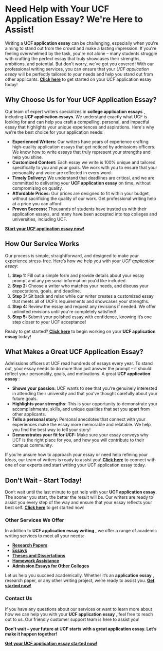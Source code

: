 # Need Help with Your UCF Application Essay? We're Here to Assist!

Writing a **UCF application essay** can be challenging, especially when you're aiming to stand out from the crowd and make a lasting impression. If you're feeling overwhelmed by the task, you're not alone – many students struggle with crafting the perfect essay that truly showcases their strengths, ambitions, and potential. But don't worry, we’ve got you covered! With our professional writing services, you can ensure that your _UCF application essay_ will be perfectly tailored to your needs and help you stand out from other applicants. [**Click here**](https://tinyurl.com/topessay?keyword=ucf+application+essay) to get started on your UCF application essay today!

## Why Choose Us for Your UCF Application Essay?

Our team of expert writers specializes in **college application essays** , including **UCF application essays**. We understand exactly what UCF is looking for and can help you craft a compelling, personal, and impactful essay that highlights your unique experiences and aspirations. Here's why we're the best choice for your application needs:

- **Experienced Writers:** Our writers have years of experience crafting high-quality application essays that get noticed by admissions officers. We know how to write essays that truly represent your strengths and help you shine.
- **Customized Content:** Each essay we write is 100% unique and tailored specifically to you and your goals. We work with you to ensure that your personality and voice are reflected in every word.
- **Timely Delivery:** We understand that deadlines are critical, and we are committed to delivering your **UCF application essay** on time, without compromising on quality.
- **Affordable Prices:** Our prices are designed to fit within your budget, without sacrificing the quality of our work. Get professional writing help at a price you can afford.
- **Proven Success:** Thousands of students have trusted us with their application essays, and many have been accepted into top colleges and universities, including UCF.

[**Start your UCF application essay now!**](https://tinyurl.com/topessay?keyword=ucf+application+essay)

## How Our Service Works

Our process is simple, straightforward, and designed to make your experience stress-free. Here’s how we help you with your _UCF application essay_:

1. **Step 1:** Fill out a simple form and provide details about your essay prompt and any personal information you'd like included.
2. **Step 2:** Choose a writer who matches your needs, and discuss your expectations, goals, and deadline.
3. **Step 3:** Sit back and relax while our writer creates a customized essay that meets all of UCF’s requirements and showcases your strengths.
4. **Step 4:** Review the essay and request any revisions if needed. We offer unlimited revisions until you're completely satisfied!
5. **Step 5:** Submit your polished essay with confidence, knowing it’s one step closer to your UCF acceptance!

Ready to get started? [**Click here**](https://tinyurl.com/topessay?keyword=ucf+application+essay) to begin working on your **UCF application essay** today!

## What Makes a Great UCF Application Essay?

Admissions officers at UCF read hundreds of essays every year. To stand out, your essay needs to do more than just answer the prompt – it should reflect your personality, goals, and motivations. A great **UCF application essay** :

- **Shows your passion:** UCF wants to see that you're genuinely interested in attending their university and that you’ve thought carefully about your future goals.
- **Highlights your strengths:** This is your opportunity to demonstrate your accomplishments, skills, and unique qualities that set you apart from other applicants.
- **Tells a personal story:** Personal anecdotes that connect with your experiences make the essay more memorable and relatable. We help you find the best way to tell your story!
- **Demonstrates your fit for UCF:** Make sure your essay conveys why UCF is the right place for you, and how you will contribute to their campus community.

If you’re unsure how to approach your essay or need help refining your ideas, our team of writers is ready to assist you! [**Click here**](https://tinyurl.com/topessay?keyword=ucf+application+essay) to connect with one of our experts and start writing your UCF application essay today.

## Don't Wait - Start Today!

Don’t wait until the last minute to get help with your **UCF application essay**. The sooner you start, the better the result will be. Our writers are ready to assist you every step of the way and ensure that your essay reflects your best self. [**Click here**](https://tinyurl.com/topessay?keyword=ucf+application+essay) to get started now!

### Other Services We Offer

In addition to **UCF application essay writing** , we offer a range of academic writing services to meet all your needs:

- [**Research Papers**](https://tinyurl.com/topessay?keyword=ucf+application+essay)
- [**Essays**](https://tinyurl.com/topessay?keyword=ucf+application+essay)
- [**Theses and Dissertations**](https://tinyurl.com/topessay?keyword=ucf+application+essay)
- [**Homework Assistance**](https://tinyurl.com/topessay?keyword=ucf+application+essay)
- [**Admission Essays for Other Colleges**](https://tinyurl.com/topessay?keyword=ucf+application+essay)

Let us help you succeed academically. Whether it’s an **application essay** , research paper, or any other writing project, we’re ready to assist you. [**Get started now!**](https://tinyurl.com/topessay?keyword=ucf+application+essay)

### Contact Us

If you have any questions about our services or want to learn more about how we can help you with your **UCF application essay** , feel free to reach out to us. Our friendly customer support team is here to assist you!

**Don't wait – your future at UCF starts with a great application essay. Let’s make it happen together!**

[**Get your UCF application essay started now!**](https://tinyurl.com/topessay?keyword=ucf+application+essay)
